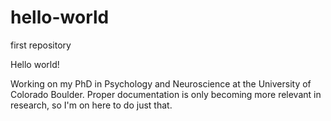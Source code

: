 # hello-world
first repository

Hello world!

Working on my PhD in Psychology and Neuroscience at the University of Colorado Boulder. Proper documentation is only becoming more relevant in research, so I'm on here to do just that.
